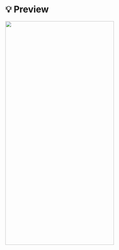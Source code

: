 # 💡 Preview
<img src="https://github.com/ziad328/FacebookLogin/assets/113242639/5228b93d-df3c-4177-88f4-9496bc22f3d1" width="340" height="700">
